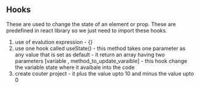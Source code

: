 
Hooks
------
These are used to change the state of an element or prop.
These are predefined in react library so we just need to import these hooks.


1. use of evalution expression - {}
2. use one hook called useState()
       - this method takes one parameter as any value that is set as default
       - it return an array having two parameters [variable , method_to_update_varaible]
       - this hook change the variable state where it avaibale into the code
3. create couter project 
       - it plus the value upto 10 and minus the value upto 0
